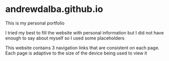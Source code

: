 # andrewdalba.github.io
This is my personal portfolio

I tried my best to fill the website with personal information but I did not have enough to say about myself so I used some placeholders

This website contains 3 navigation links that are consistent on each page.
Each page is adaptive to the size of the device being used to view it